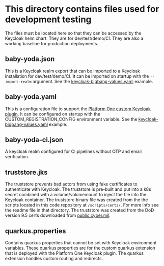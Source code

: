 # This directory contains files used for development testing
The files must be located here so that they can be accessed by the Keycloak helm chart. They are for dev/test/demo/CI. They are also a working baseline for production deployments.

## baby-yoda.json
This is a Keycloak realm export that can be imported to a Keycloak installation for dev/test/demo/CI. It can be imported on startup with the `--import-realm` argument. See the [keycloak-bigbang-values.yaml](../../../docs/assets/config/example/keycloak-bigbang-values.yaml) example.

## baby-yoda.yaml
This is a configuration file to support the [Platform One custom Keycloak plugin](https://repo1.dso.mil/big-bang/apps/product-tools/keycloak-p1-auth-plugin). It can be configured on startup with the CUSTOM_REGISTRATION_CONFIG environment variable. See the [keycloak-bigbang-values.yaml](../../../docs/assets/config/example/keycloak-bigbang-values.yaml) example.

## baby-yoda-ci.json
A keycloak realm configured for CI pipelines without OTP and email verification.

## truststore.jks
 The truststore prevents bad actors from using fake certificates to authenticate with Keycloak. The truststore is pre-built and put into a k8s secret combined with a volume/volumemount to inject the file into the Keycloak container. The truststore binary file was created from the the scripts located in this code repository at `/scripts/certs/`. For more info see the readme file in that directory. The truststore was created from the DoD version 9.5 certs downloaded from [public.cyber.mil](https://public.cyber.mil/pki-pke/pkipke-document-library/).

## quarkus.properties
Contains quarkus properties that cannot be set with Keycloak environment variables. These quarkus properties are for the custom quarkus extension that is deployed with the Platform One Keycloak plugin. The quarkus extension handles custom routing and redirects.